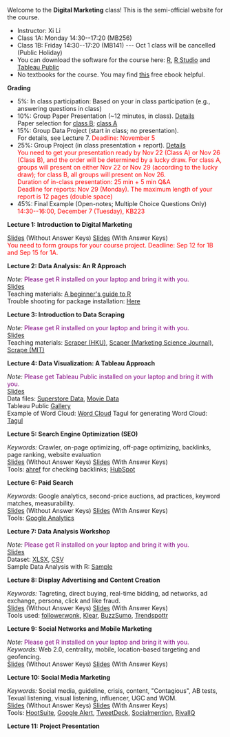 Welcome to the **Digital Marketing** class! This is the semi-official website for the course.

- Instructor: Xi Li
- Class 1A: Monday 14:30--17:20 (MB256) 
- Class 1B: Friday 14:30--17:20 (MB141) --- Oct 1 class will be cancelled (Public Holiday)
- You can download the software for the course here: [R](https://cloud.r-project.org/), [R Studio](https://www.rstudio.com/products/rstudio/download/#download) and [Tableau Public](https://public.tableau.com/en-us/s/)
- No textbooks for the course. You may find [this](https://www.redandyellow.co.za/content/uploads/2018/06/RedYellow_eMarketing_Textbook_6thEdition.pdf) free ebook helpful.

**Grading**      

- 5%: In class participation: Based on your in class participation (e.g., answering questions in class)    
- 10%: Group Paper Presentation (~12 minutes, in class). [Details](https://ximarketing.github.io/class/DM/0a7487be048eb10cdc3dc3812a0a7b3570e91f74/paper_presentation)        
Paper selection for [class B](https://docs.google.com/spreadsheets/d/1iptDoR0JcZi0dYNZ5U3fTLjIqLN88W5-3MK469vedb4/edit?usp=sharing); [class A](https://docs.google.com/spreadsheets/d/1zsetThOq2h-rsV6hDlilNYUCusVXc9Y17KZO_FrevKI/edit?usp=sharing)               
- 15%: Group Data Project (start in class; no presentation).     
For details, see Lecture 7. <span style="color:red">Deadline: November 5</span>               
- 25%: Group Project (in class presentation + report). [Details](https://ximarketing.github.io/class/DM/0a7487be048eb10cdc3dc3812a0a7b3570e91f74/project)     
<span style="color:red">You need to get your presentation ready by Nov 22 (Class A) or Nov 26 (Class B), and the order will be determined by a lucky draw. For class A, groups will present on either Nov 22 or Nov 29 (according to the lucky draw); for class B, all groups will present on Nov 26.</span>        
<span style="color:red">Duration of in-class presentation: 25 min + 5 min Q&A </span>     
<span style="color:red">Deadline for reports: Nov 29 (Monday). The maximum length of your report is 12 pages (double space)</span>            
- 45%: Final Example (Open-notes; Multiple Choice Questions Only)     
<span style="color:red">14:30--16:00, December 7 (Tuesday), KB223</span>    

**Lecture 1: Introduction to Digital Marketing**

[Slides](https://ximarketing.github.io/class/DM/0a7487be048eb10cdc3dc3812a0a7b3570e91f74/Introduction-nokeys.pdf) (Without Answer Keys) [Slides](https://ximarketing.github.io/class/DM/0a7487be048eb10cdc3dc3812a0a7b3570e91f74/Introduction.pdf) (With Answer Keys)            
<span style="color:red">You need to form groups for your course project. Deadline: Sep 12 for 1B and Sep 15 for 1A.</span>

**Lecture 2: Data Analysis: An R Approach**

*Note:* <span style="color:purple">Please get R installed on your laptop and bring it with you. </span>       
[Slides](https://ximarketing.github.io/class/teachingfiles/R.pdf)    
Teaching materials: [A beginner's guide to R](https://ximarketing.github.io/class/R_basics.html)    
Trouble shooting for package installation: [Here](https://ximarketing.github.io/class/packages/)    

**Lecture 3: Introduction to Data Scraping**

*Note:* <span style="color:purple">Please get R installed on your laptop and bring it with you. </span>       
[Slides](https://ximarketing.github.io/class/DM/webscraping.pdf)    
Teaching materials: [Scraper (HKU)](https://ximarketing.github.io/class/scrape-HKU.html), [Scaper (Marketing Science Journal)](https://ximarketing.github.io/class/scrape-MS.html), [Scrape (MIT)](https://ximarketing.github.io/class/scrape-MIT.html)     

**Lecture 4: Data Visualization: A Tableau Approach**

*Note:* <span style="color:purple">Please get Tableau Public installed on your laptop and bring it with you. </span>       
[Slides](https://ximarketing.github.io/class/DM/Tableau.pdf)    
Data files: [Superstore Data](https://ximarketing.github.io/class/Superstore_Data.xls), [Movie Data](https://ximarketing.github.io/class/Mojo_budget_data.xlsx)       
Tableau Public [Gallery](https://public.tableau.com/en-gb/gallery/?tab=viz-of-the-day&type=viz-of-the-day)    
Example of Word Cloud: [Word Cloud](https://ximarketing.github.io/class/DM/Treemap.pdf)    Tagul for generating Word Cloud: [Tagul](https://wordart.com/)    

**Lecture 5: Search Engine Optimization (SEO)**

*Keywords:* Crawler, on-page optimizing, off-page optimizing, backlinks, page ranking, website evaluation    
[Slides](https://ximarketing.github.io/class/DM/SEO-nokeys.pdf) (Without Answer Keys) [Slides](https://ximarketing.github.io/class/DM/SEO.pdf) (With Answer Keys)        
Tools: [ahref](https://ahrefs.com/backlink-checker) for checking backlinks; [HubSpot](https://website.grader.com/)     

**Lecture 6: Paid Search** 

*Keywords:* Google analytics, second-price auctions, ad practices, keyword matches, measurability.       
[Slides](https://ximarketing.github.io/class/DM/PPC-nokeys.pdf) (Without Answer Keys) [Slides](https://ximarketing.github.io/class/DM/PPC.pdf) (With Answer Keys)          
Tools: [Google Analytics](https://support.google.com/analytics/answer/6367342?hl=en)    

**Lecture 7: Data Analysis Workshop**

*Note:* <span style="color:purple">Please get R installed on your laptop and bring it with you. </span>      
[Slides](https://ximarketing.github.io/class/DM/0a7487be048eb10cdc3dc3812a0a7b3570e91f74/Crowdfunding.pdf)    
Dataset: [XLSX](https://ximarketing.github.io/class/Kickstarter-Project.xlsx), [CSV](https://ximarketing.github.io/class/Kickstarter-Project.csv)    
Sample Data Analysis with R: [Sample](https://ximarketing.github.io/class/Kickstarter-Project.html)    

**Lecture 8: Display Advertising and Content Creation**

*Keywords:* Tagreting, direct buying, real-time bidding, ad networks, ad exchange, persona, click and like fraud.        
[Slides](https://ximarketing.github.io/class/DM/Display-nokeys.pdf) (Without Answer Keys) [Slides](https://ximarketing.github.io/class/DM/Display.pdf) (With Answer Keys)         
Tools used: [followerwonk](https://moz.com/followerwonk/), [Klear](https://klear.com/), [BuzzSumo](https://buzzsumo.com/), [Trendspottr](http://trendspottr.com/)    

**Lecture 9: Social Networks and Mobile Marketing**    

*Note:* <span style="color:purple">Please get R installed on your laptop and bring it with you. </span>       
*Keywords:* Web 2.0, centrality, mobile, location-based targeting and geofencing.    
[Slides](https://ximarketing.github.io/class/DM/SN-nokeys.pdf) (Without Answer Keys) [Slides](https://ximarketing.github.io/class/DM/SN.pdf) (With Answer Keys)         

**Lecture 10: Social Media Marketing**

*Keywords:* Social media, guideline, crisis, content, "Contagious", AB tests, Texual listening, visual listening, influencer, UGC and WOM.           
[Slides](https://ximarketing.github.io/class/DM/SMM-nokeys.pdf) (Without Answer Keys) [Slides](https://ximarketing.github.io/class/DM/SMM.pdf) (With Answer Keys)        
Tools: [HootSuite](https://www.hootsuite.com/), [Google Alert](https://www.google.com/alerts), [TweetDeck](https://tweetdeck.twitter.com/), [Socialmention](http://socialmention.com/), [RivalIQ](https://www.rivaliq.com/free-social-media-analytics/)        

**Lecture 11: Project Presentation**


